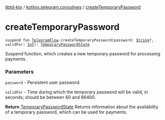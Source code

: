 [libtd-ktx](../index.md) / [kotlinx.telegram.coroutines](index.md) / [createTemporaryPassword](./create-temporary-password.md)

# createTemporaryPassword

`suspend fun `[`TelegramFlow`](../kotlinx.telegram.core/-telegram-flow/index.md)`.createTemporaryPassword(password: `[`String`](https://kotlinlang.org/api/latest/jvm/stdlib/kotlin/-string/index.html)`?, validFor: `[`Int`](https://kotlinlang.org/api/latest/jvm/stdlib/kotlin/-int/index.html)`): `[`TemporaryPasswordState`](https://tdlibx.github.io/td/docs/org/drinkless/td/libcore/telegram/TdApi/TemporaryPasswordState.html)

Suspend function, which creates a new temporary password for processing payments.

### Parameters

`password` - Persistent user password.

`validFor` - Time during which the temporary password will be valid, in seconds; should be
between 60 and 86400.

**Return**
[TemporaryPasswordState](https://tdlibx.github.io/td/docs/org/drinkless/td/libcore/telegram/TdApi/TemporaryPasswordState.html) Returns information about the availability of a temporary
password, which can be used for payments.

